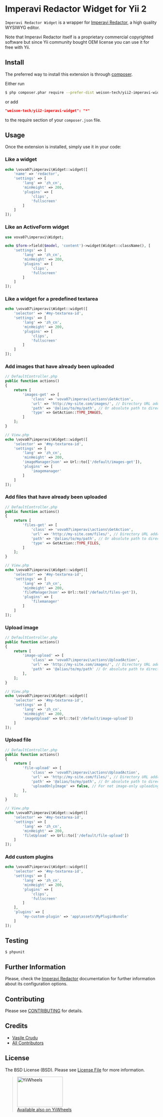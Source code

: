 # Imperavi Redactor Widget for Yii 2

`Imperavi Redactor Widget` is a wrapper for [Imperavi Redactor](http://imperavi.com/redactor/),
a high quality WYSIWYG editor.

Note that Imperavi Redactor itself is a proprietary commercial copyrighted software
but since Yii community bought OEM license you can use it for free with Yii.

## Install

The preferred way to install this extension is through [composer](http://getcomposer.org/download/).

Either run

```bash
$ php composer.phar require --prefer-dist weison-tech/yii2-imperavi-widget "*"
```

or add

```json
"weison-tech/yii2-imperavi-widget": "*"
```

to the require section of your `composer.json` file.


## Usage

Once the extension is installed, simply use it in your code:

### Like a widget ###

```php
echo \vova07\imperavi\Widget::widget([
    'name' => 'redactor',
    'settings' => [
        'lang' => 'zh_cn',
        'minHeight' => 200,
        'plugins' => [
            'clips',
            'fullscreen'
        ]
    ]
]);
```

### Like an ActiveForm widget ###

```php
use vova07\imperavi\Widget;

echo $form->field($model, 'content')->widget(Widget::className(), [
    'settings' => [
        'lang' => 'zh_cn',
        'minHeight' => 200,
        'plugins' => [
            'clips',
            'fullscreen'
        ]
    ]
]);
```

### Like a widget for a predefined textarea ###

```php
echo \vova07\imperavi\Widget::widget([
    'selector' => '#my-textarea-id',
    'settings' => [
        'lang' => 'zh_cn',
        'minHeight' => 200,
        'plugins' => [
            'clips',
            'fullscreen'
        ]
    ]
]);
```

### Add images that have already been uploaded ###

```php
// DefaultController.php
public function actions()
{
    return [
        'images-get' => [
            'class' => 'vova07\imperavi\actions\GetAction',
            'url' => 'http://my-site.com/images/', // Directory URL address, where files are stored.
            'path' => '@alias/to/my/path', // Or absolute path to directory where files are stored.
            'type' => GetAction::TYPE_IMAGES,
        ]
    ];
}

// View.php
echo \vova07\imperavi\Widget::widget([
    'selector' => '#my-textarea-id',
    'settings' => [
        'lang' => 'zh_cn',
        'minHeight' => 200,
        'imageManagerJson' => Url::to(['/default/images-get']),
        'plugins' => [
            'imagemanager'
        ]
    ]
]);
```

### Add files that have already been uploaded ###

```php
// DefaultController.php
public function actions()
{
    return [
        'files-get' => [
            'class' => 'vova07\imperavi\actions\GetAction',
            'url' => 'http://my-site.com/files/', // Directory URL address, where files are stored.
            'path' => '@alias/to/my/path', // Or absolute path to directory where files are stored.
            'type' => GetAction::TYPE_FILES,
        ]
    ];
}

// View.php
echo \vova07\imperavi\Widget::widget([
    'selector' => '#my-textarea-id',
    'settings' => [
        'lang' => 'zh_cn',
        'minHeight' => 200,
        'fileManagerJson' => Url::to(['/default/files-get']),
        'plugins' => [
            'filemanager'
        ]
    ]
]);
```

### Upload image ###

```php
// DefaultController.php
public function actions()
{
    return [
        'image-upload' => [
            'class' => 'vova07\imperavi\actions\UploadAction',
            'url' => 'http://my-site.com/images/', // Directory URL address, where files are stored.
            'path' => '@alias/to/my/path' // Or absolute path to directory where files are stored.
        ],
    ];
}

// View.php
echo \vova07\imperavi\Widget::widget([
    'selector' => '#my-textarea-id',
    'settings' => [
        'lang' => 'zh_cn',
        'minHeight' => 200,
        'imageUpload' => Url::to(['/default/image-upload'])
    ]
]);
```

### Upload file ###

```php
// DefaultController.php
public function actions()
{
    return [
        'file-upload' => [
            'class' => 'vova07\imperavi\actions\UploadAction',
            'url' => 'http://my-site.com/files/', // Directory URL address, where files are stored.
            'path' => '@alias/to/my/path', // Or absolute path to directory where files are stored.
            'uploadOnlyImage' => false, // For not image-only uploading.
        ],
    ];
}

// View.php
echo \vova07\imperavi\Widget::widget([
    'selector' => '#my-textarea-id',
    'settings' => [
        'lang' => 'zh_cn',
        'minHeight' => 200,
        'fileUpload' => Url::to(['/default/file-upload'])
    ]
]);
```

### Add custom plugins ###

```php
echo \vova07\imperavi\Widget::widget([
    'selector' => '#my-textarea-id',
    'settings' => [
        'lang' => 'zh_cn',
        'minHeight' => 200,
        'plugins' => [
            'clips',
            'fullscreen'
        ]
    ],
    'plugins' => [
        'my-custom-plugin' => 'app\assets\MyPluginBundle'
    ]
]);
```

## Testing

``` bash
$ phpunit
```

## Further Information

Please, check the [Imperavi Redactor](http://imperavi.com/redactor/) documentation for further information about its configuration options.

## Contributing

Please see [CONTRIBUTING](CONTRIBUTING.md) for details.

## Credits

- [Vasile Crudu](https://github.com/vova07)
- [All Contributors](../../contributors)

## License

The BSD License (BSD). Please see [License File](LICENSE.md) for more information.

> <a href="http://yiiwheels.com"><img src="http://yiiwheels.com/img/logo-big.png" alt="YiiWheels" width="150" height="100" /></a>  
[Available also on YiiWheels](http://yiiwheels.com)

